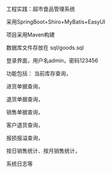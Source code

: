 工程实践：超市食品管理系统

采用SpringBoot+Shiro+MyBatis+EasyUI

项目采用Maven构建

数据库文件存放在 sql/goods.sql

登录界面，用户名admin，密码123456

功能包括： 当前库存查询，

进货单据查询，

退货单据查询，

销售单据查询，

客户退货查询，

报损报溢查询，

按日销售统计、按月销售统计，

系统日志等
